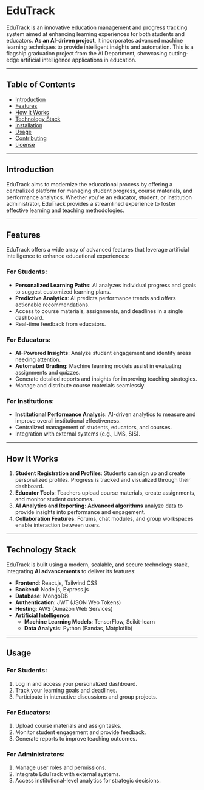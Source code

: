 # EduTrack

EduTrack is an innovative education management and progress tracking system aimed at enhancing learning experiences for both students and educators. **As an AI-driven project**, it incorporates advanced machine learning techniques to provide intelligent insights and automation. This is a flagship graduation project from the AI Department, showcasing cutting-edge artificial intelligence applications in education.

---

## Table of Contents
- [Introduction](#introduction)
- [Features](#features)
- [How It Works](#how-it-works)
- [Technology Stack](#technology-stack)
- [Installation](#installation)
- [Usage](#usage)
- [Contributing](#contributing)
- [License](#license)

---

## Introduction
EduTrack aims to modernize the educational process by offering a centralized platform for managing student progress, course materials, and performance analytics. Whether you're an educator, student, or institution administrator, EduTrack provides a streamlined experience to foster effective learning and teaching methodologies.

---

## Features

EduTrack offers a wide array of advanced features that leverage artificial intelligence to enhance educational experiences:

### For Students:
- **Personalized Learning Paths**: AI analyzes individual progress and goals to suggest customized learning plans.
- **Predictive Analytics**: AI predicts performance trends and offers actionable recommendations.
- Access to course materials, assignments, and deadlines in a single dashboard.
- Real-time feedback from educators.

### For Educators:
- **AI-Powered Insights**: Analyze student engagement and identify areas needing attention.
- **Automated Grading**: Machine learning models assist in evaluating assignments and quizzes.
- Generate detailed reports and insights for improving teaching strategies.
- Manage and distribute course materials seamlessly.

### For Institutions:
- **Institutional Performance Analysis**: AI-driven analytics to measure and improve overall institutional effectiveness.
- Centralized management of students, educators, and courses.
- Integration with external systems (e.g., LMS, SIS).

---

## How It Works
1. **Student Registration and Profiles**: Students can sign up and create personalized profiles. Progress is tracked and visualized through their dashboard.
2. **Educator Tools**: Teachers upload course materials, create assignments, and monitor student outcomes.
3. **AI Analytics and Reporting**: **Advanced algorithms** analyze data to provide insights into performance and engagement.
4. **Collaboration Features**: Forums, chat modules, and group workspaces enable interaction between users.

---

## Technology Stack
EduTrack is built using a modern, scalable, and secure technology stack, integrating **AI advancements** to deliver its features:

- **Frontend**: React.js, Tailwind CSS
- **Backend**: Node.js, Express.js
- **Database**: MongoDB
- **Authentication**: JWT (JSON Web Tokens)
- **Hosting**: AWS (Amazon Web Services)
- **Artificial Intelligence**:
  - **Machine Learning Models**: TensorFlow, Scikit-learn
  - **Data Analysis**: Python (Pandas, Matplotlib)

---

## Usage

### For Students:
1. Log in and access your personalized dashboard.
2. Track your learning goals and deadlines.
3. Participate in interactive discussions and group projects.

### For Educators:
1. Upload course materials and assign tasks.
2. Monitor student engagement and provide feedback.
3. Generate reports to improve teaching outcomes.

### For Administrators:
1. Manage user roles and permissions.
2. Integrate EduTrack with external systems.
3. Access institutional-level analytics for strategic decisions.


